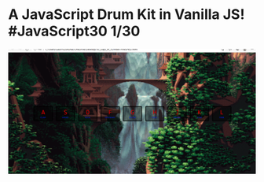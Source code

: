 # A JavaScript Drum Kit in Vanilla JS! #JavaScript30 1/30

<img src="https://github.com/gauriruhal/30_Days_Of_Javascript/blob/main/01%20-%20JavaScript%20Drum%20Kit/JavaScript%20Drum%20Kit.png" width="1000">
